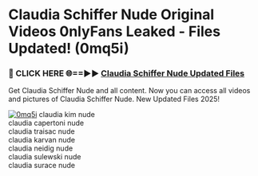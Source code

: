 # Claudia Schiffer Nude Original Videos 0nlyFans Leaked - Files Updated! (0mq5i)

<h3>🔴 CLICK HERE 🌐==►► <a href="https://tinyurl.com/4mcuefdz" rel="nofollow">Claudia Schiffer Nude Updated Files</a></h3>

Get Claudia Schiffer Nude and all content. Now you can access all videos and pictures of Claudia Schiffer Nude. New Updated Files 2025!

[![0mq5i](https://i.imgur.com/StAQSOY.gif)](https://tinyurl.com/4mcuefdz)
claudia kim nude<br>
claudia capertoni nude<br>
claudia traisac nude<br>
claudia karvan nude<br>
claudia neidig nude<br>
claudia sulewski nude<br>
claudia surace nude